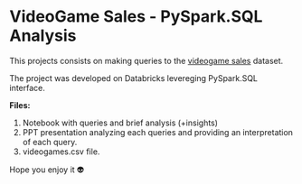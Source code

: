 # VideoGame Sales - PySpark.SQL Analysis

This projects consists on making queries to the [videogame sales](https://www.kaggle.com/gregorut/videogamesales) dataset. 

The project was developed on Databricks levereging PySpark.SQL interface.

**Files:**
1. Notebook with queries and brief analysis (+insights)
2. PPT presentation analyzing each queries and providing an interpretation of each query.
3. videogames.csv file.

Hope you enjoy it 👽
